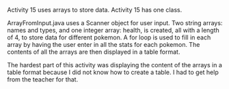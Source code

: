 Activity 15 uses arrays to store data. Activity 15 has one class.

ArrayFromInput.java uses a Scanner object for user input. Two string arrays: names and types, and one integer array: health, is created, all with a length of 4, to store data for different pokemon. A for loop is used to fill in each array by having the user enter in all the stats for each pokemon. The contents of all the arrays are then displayed in a table format.

The hardest part of this activity was displaying the content of the arrays in a table format because I did not know how to create a table. I had to get help from the teacher for that.
